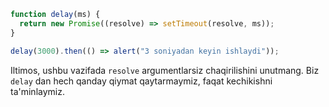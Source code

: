 ```js run
function delay(ms) {
  return new Promise((resolve) => setTimeout(resolve, ms));
}

delay(3000).then(() => alert("3 soniyadan keyin ishlaydi"));
```

Iltimos, ushbu vazifada `resolve` argumentlarsiz chaqirilishini unutmang. Biz `delay` dan hech qanday qiymat qaytarmaymiz, faqat kechikishni ta'minlaymiz.
